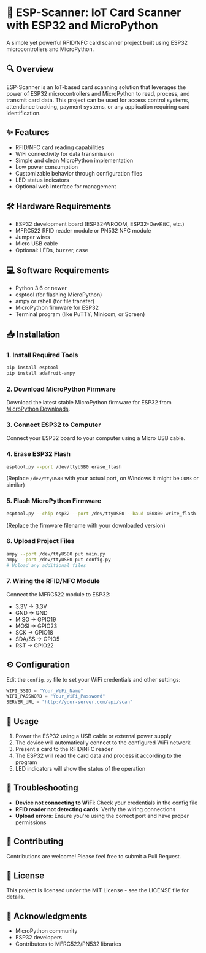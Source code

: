 # 📱 ESP-Scanner: IoT Card Scanner with ESP32 and MicroPython

A simple yet powerful RFID/NFC card scanner project built using ESP32 microcontrollers and MicroPython.

## 🔍 Overview

ESP-Scanner is an IoT-based card scanning solution that leverages the power of ESP32 microcontrollers and MicroPython to read, process, and transmit card data. This project can be used for access control systems, attendance tracking, payment systems, or any application requiring card identification.

## ✨ Features

- RFID/NFC card reading capabilities
- WiFi connectivity for data transmission
- Simple and clean MicroPython implementation
- Low power consumption
- Customizable behavior through configuration files
- LED status indicators
- Optional web interface for management

## 🛠️ Hardware Requirements

- ESP32 development board (ESP32-WROOM, ESP32-DevKitC, etc.)
- MFRC522 RFID reader module or PN532 NFC module
- Jumper wires
- Micro USB cable
- Optional: LEDs, buzzer, case

## 💻 Software Requirements

- Python 3.6 or newer
- esptool (for flashing MicroPython)
- ampy or rshell (for file transfer)
- MicroPython firmware for ESP32
- Terminal program (like PuTTY, Minicom, or Screen)

## 📥 Installation

### 1. Install Required Tools

```bash
pip install esptool
pip install adafruit-ampy
```

### 2. Download MicroPython Firmware

Download the latest stable MicroPython firmware for ESP32 from [MicroPython Downloads](https://micropython.org/download/esp32/).

### 3. Connect ESP32 to Computer

Connect your ESP32 board to your computer using a Micro USB cable.

### 4. Erase ESP32 Flash

```bash
esptool.py --port /dev/ttyUSB0 erase_flash
```
(Replace `/dev/ttyUSB0` with your actual port, on Windows it might be `COM3` or similar)

### 5. Flash MicroPython Firmware

```bash
esptool.py --chip esp32 --port /dev/ttyUSB0 --baud 460800 write_flash -z 0x1000 esp32-20220117-v1.18.bin
```
(Replace the firmware filename with your downloaded version)

### 6. Upload Project Files

```bash
ampy --port /dev/ttyUSB0 put main.py
ampy --port /dev/ttyUSB0 put config.py
# Upload any additional files
```

### 7. Wiring the RFID/NFC Module

Connect the MFRC522 module to ESP32:
- 3.3V → 3.3V
- GND → GND
- MISO → GPIO19
- MOSI → GPIO23
- SCK → GPIO18
- SDA/SS → GPIO5
- RST → GPIO22

## ⚙️ Configuration

Edit the `config.py` file to set your WiFi credentials and other settings:

```python
WIFI_SSID = "Your_WiFi_Name"
WIFI_PASSWORD = "Your_WiFi_Password"
SERVER_URL = "http://your-server.com/api/scan"
```

## 📝 Usage

1. Power the ESP32 using a USB cable or external power supply
2. The device will automatically connect to the configured WiFi network
3. Present a card to the RFID/NFC reader
4. The ESP32 will read the card data and process it according to the program
5. LED indicators will show the status of the operation

## 🔧 Troubleshooting

- **Device not connecting to WiFi**: Check your credentials in the config file
- **RFID reader not detecting cards**: Verify the wiring connections
- **Upload errors**: Ensure you're using the correct port and have proper permissions

## 👥 Contributing

Contributions are welcome! Please feel free to submit a Pull Request.

## 📄 License

This project is licensed under the MIT License - see the LICENSE file for details.

## 🙏 Acknowledgments

- MicroPython community
- ESP32 developers
- Contributors to MFRC522/PN532 libraries
